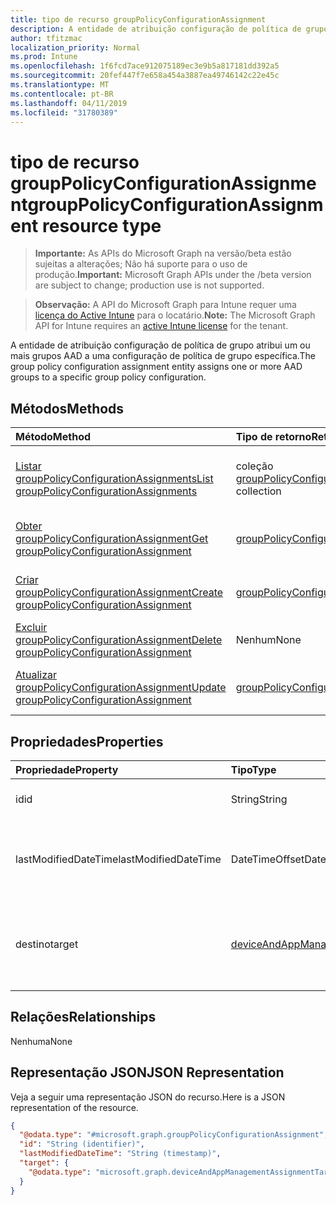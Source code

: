 ```yaml
---
title: tipo de recurso groupPolicyConfigurationAssignment
description: A entidade de atribuição configuração de política de grupo atribui um ou mais grupos AAD a uma configuração de política de grupo específica.
author: tfitzmac
localization_priority: Normal
ms.prod: Intune
ms.openlocfilehash: 1f6fcd7ace912075189ec3e9b5a817181dd392a5
ms.sourcegitcommit: 20fef447f7e658a454a3887ea49746142c22e45c
ms.translationtype: MT
ms.contentlocale: pt-BR
ms.lasthandoff: 04/11/2019
ms.locfileid: "31780389"
---
```

# <a name="grouppolicyconfigurationassignment-resource-type"></a><span data-ttu-id="b6ea3-103">tipo de recurso groupPolicyConfigurationAssignment</span><span class="sxs-lookup"><span data-stu-id="b6ea3-103">groupPolicyConfigurationAssignment resource type</span></span>

> <span data-ttu-id="b6ea3-104">**Importante:** As APIs do Microsoft Graph na versão/beta estão sujeitas a alterações; Não há suporte para o uso de produção.</span><span class="sxs-lookup"><span data-stu-id="b6ea3-104">**Important:** Microsoft Graph APIs under the /beta version are subject to change; production use is not supported.</span></span>

> <span data-ttu-id="b6ea3-105">**Observação:** A API do Microsoft Graph para Intune requer uma [licença do Active Intune](https://go.microsoft.com/fwlink/?linkid=839381) para o locatário.</span><span class="sxs-lookup"><span data-stu-id="b6ea3-105">**Note:** The Microsoft Graph API for Intune requires an [active Intune license](https://go.microsoft.com/fwlink/?linkid=839381) for the tenant.</span></span>

<span data-ttu-id="b6ea3-106">A entidade de atribuição configuração de política de grupo atribui um ou mais grupos AAD a uma configuração de política de grupo específica.</span><span class="sxs-lookup"><span data-stu-id="b6ea3-106">The group policy configuration assignment entity assigns one or more AAD groups to a specific group policy configuration.</span></span>

## <a name="methods"></a><span data-ttu-id="b6ea3-107">Métodos</span><span class="sxs-lookup"><span data-stu-id="b6ea3-107">Methods</span></span>
|<span data-ttu-id="b6ea3-108">Método</span><span class="sxs-lookup"><span data-stu-id="b6ea3-108">Method</span></span>|<span data-ttu-id="b6ea3-109">Tipo de retorno</span><span class="sxs-lookup"><span data-stu-id="b6ea3-109">Return Type</span></span>|<span data-ttu-id="b6ea3-110">Descrição</span><span class="sxs-lookup"><span data-stu-id="b6ea3-110">Description</span></span>|
|:---|:---|:---|
|[<span data-ttu-id="b6ea3-111">Listar groupPolicyConfigurationAssignments</span><span class="sxs-lookup"><span data-stu-id="b6ea3-111">List groupPolicyConfigurationAssignments</span></span>](../api/intune-grouppolicy-grouppolicyconfigurationassignment-list.md)|<span data-ttu-id="b6ea3-112">coleção [groupPolicyConfigurationAssignment](../resources/intune-grouppolicy-grouppolicyconfigurationassignment.md)</span><span class="sxs-lookup"><span data-stu-id="b6ea3-112">[groupPolicyConfigurationAssignment](../resources/intune-grouppolicy-grouppolicyconfigurationassignment.md) collection</span></span>|<span data-ttu-id="b6ea3-113">Listar Propriedades e relações dos objetos [groupPolicyConfigurationAssignment](../resources/intune-grouppolicy-grouppolicyconfigurationassignment.md) .</span><span class="sxs-lookup"><span data-stu-id="b6ea3-113">List properties and relationships of the [groupPolicyConfigurationAssignment](../resources/intune-grouppolicy-grouppolicyconfigurationassignment.md) objects.</span></span>|
|[<span data-ttu-id="b6ea3-114">Obter groupPolicyConfigurationAssignment</span><span class="sxs-lookup"><span data-stu-id="b6ea3-114">Get groupPolicyConfigurationAssignment</span></span>](../api/intune-grouppolicy-grouppolicyconfigurationassignment-get.md)|[<span data-ttu-id="b6ea3-115">groupPolicyConfigurationAssignment</span><span class="sxs-lookup"><span data-stu-id="b6ea3-115">groupPolicyConfigurationAssignment</span></span>](../resources/intune-grouppolicy-grouppolicyconfigurationassignment.md)|<span data-ttu-id="b6ea3-116">Leia as propriedades e as relações do objeto [groupPolicyConfigurationAssignment](../resources/intune-grouppolicy-grouppolicyconfigurationassignment.md) .</span><span class="sxs-lookup"><span data-stu-id="b6ea3-116">Read properties and relationships of the [groupPolicyConfigurationAssignment](../resources/intune-grouppolicy-grouppolicyconfigurationassignment.md) object.</span></span>|
|[<span data-ttu-id="b6ea3-117">Criar groupPolicyConfigurationAssignment</span><span class="sxs-lookup"><span data-stu-id="b6ea3-117">Create groupPolicyConfigurationAssignment</span></span>](../api/intune-grouppolicy-grouppolicyconfigurationassignment-create.md)|[<span data-ttu-id="b6ea3-118">groupPolicyConfigurationAssignment</span><span class="sxs-lookup"><span data-stu-id="b6ea3-118">groupPolicyConfigurationAssignment</span></span>](../resources/intune-grouppolicy-grouppolicyconfigurationassignment.md)|<span data-ttu-id="b6ea3-119">Criar um novo objeto [groupPolicyConfigurationAssignment](../resources/intune-grouppolicy-grouppolicyconfigurationassignment.md) .</span><span class="sxs-lookup"><span data-stu-id="b6ea3-119">Create a new [groupPolicyConfigurationAssignment](../resources/intune-grouppolicy-grouppolicyconfigurationassignment.md) object.</span></span>|
|[<span data-ttu-id="b6ea3-120">Excluir groupPolicyConfigurationAssignment</span><span class="sxs-lookup"><span data-stu-id="b6ea3-120">Delete groupPolicyConfigurationAssignment</span></span>](../api/intune-grouppolicy-grouppolicyconfigurationassignment-delete.md)|<span data-ttu-id="b6ea3-121">Nenhum</span><span class="sxs-lookup"><span data-stu-id="b6ea3-121">None</span></span>|<span data-ttu-id="b6ea3-122">Exclui [groupPolicyConfigurationAssignment](../resources/intune-grouppolicy-grouppolicyconfigurationassignment.md).</span><span class="sxs-lookup"><span data-stu-id="b6ea3-122">Deletes a [groupPolicyConfigurationAssignment](../resources/intune-grouppolicy-grouppolicyconfigurationassignment.md).</span></span>|
|[<span data-ttu-id="b6ea3-123">Atualizar groupPolicyConfigurationAssignment</span><span class="sxs-lookup"><span data-stu-id="b6ea3-123">Update groupPolicyConfigurationAssignment</span></span>](../api/intune-grouppolicy-grouppolicyconfigurationassignment-update.md)|[<span data-ttu-id="b6ea3-124">groupPolicyConfigurationAssignment</span><span class="sxs-lookup"><span data-stu-id="b6ea3-124">groupPolicyConfigurationAssignment</span></span>](../resources/intune-grouppolicy-grouppolicyconfigurationassignment.md)|<span data-ttu-id="b6ea3-125">Atualiza as propriedades de um objeto [groupPolicyConfigurationAssignment](../resources/intune-grouppolicy-grouppolicyconfigurationassignment.md) .</span><span class="sxs-lookup"><span data-stu-id="b6ea3-125">Update the properties of a [groupPolicyConfigurationAssignment](../resources/intune-grouppolicy-grouppolicyconfigurationassignment.md) object.</span></span>|

## <a name="properties"></a><span data-ttu-id="b6ea3-126">Propriedades</span><span class="sxs-lookup"><span data-stu-id="b6ea3-126">Properties</span></span>
|<span data-ttu-id="b6ea3-127">Propriedade</span><span class="sxs-lookup"><span data-stu-id="b6ea3-127">Property</span></span>|<span data-ttu-id="b6ea3-128">Tipo</span><span class="sxs-lookup"><span data-stu-id="b6ea3-128">Type</span></span>|<span data-ttu-id="b6ea3-129">Descrição</span><span class="sxs-lookup"><span data-stu-id="b6ea3-129">Description</span></span>|
|:---|:---|:---|
|<span data-ttu-id="b6ea3-130">id</span><span class="sxs-lookup"><span data-stu-id="b6ea3-130">id</span></span>|<span data-ttu-id="b6ea3-131">String</span><span class="sxs-lookup"><span data-stu-id="b6ea3-131">String</span></span>|<span data-ttu-id="b6ea3-132">Chave da entidade.</span><span class="sxs-lookup"><span data-stu-id="b6ea3-132">Key of the entity.</span></span>|
|<span data-ttu-id="b6ea3-133">lastModifiedDateTime</span><span class="sxs-lookup"><span data-stu-id="b6ea3-133">lastModifiedDateTime</span></span>|<span data-ttu-id="b6ea3-134">DateTimeOffset</span><span class="sxs-lookup"><span data-stu-id="b6ea3-134">DateTimeOffset</span></span>|<span data-ttu-id="b6ea3-135">A data e a hora em que a entidade foi modificada pela última vez.</span><span class="sxs-lookup"><span data-stu-id="b6ea3-135">The date and time the entity was last modified.</span></span>|
|<span data-ttu-id="b6ea3-136">destino</span><span class="sxs-lookup"><span data-stu-id="b6ea3-136">target</span></span>|[<span data-ttu-id="b6ea3-137">deviceAndAppManagementAssignmentTarget</span><span class="sxs-lookup"><span data-stu-id="b6ea3-137">deviceAndAppManagementAssignmentTarget</span></span>](../resources/intune-shared-deviceandappmanagementassignmenttarget.md)|<span data-ttu-id="b6ea3-138">O tipo de grupo de destino da configuração da política de grupo.</span><span class="sxs-lookup"><span data-stu-id="b6ea3-138">The type of groups targeted the group policy configuration.</span></span>|

## <a name="relationships"></a><span data-ttu-id="b6ea3-139">Relações</span><span class="sxs-lookup"><span data-stu-id="b6ea3-139">Relationships</span></span>
<span data-ttu-id="b6ea3-140">Nenhuma</span><span class="sxs-lookup"><span data-stu-id="b6ea3-140">None</span></span>

## <a name="json-representation"></a><span data-ttu-id="b6ea3-141">Representação JSON</span><span class="sxs-lookup"><span data-stu-id="b6ea3-141">JSON Representation</span></span>
<span data-ttu-id="b6ea3-142">Veja a seguir uma representação JSON do recurso.</span><span class="sxs-lookup"><span data-stu-id="b6ea3-142">Here is a JSON representation of the resource.</span></span>
<!-- {
  "blockType": "resource",
  "keyProperty": "id",
  "@odata.type": "microsoft.graph.groupPolicyConfigurationAssignment"
}
-->
``` json
{
  "@odata.type": "#microsoft.graph.groupPolicyConfigurationAssignment",
  "id": "String (identifier)",
  "lastModifiedDateTime": "String (timestamp)",
  "target": {
    "@odata.type": "microsoft.graph.deviceAndAppManagementAssignmentTarget"
  }
}
```





